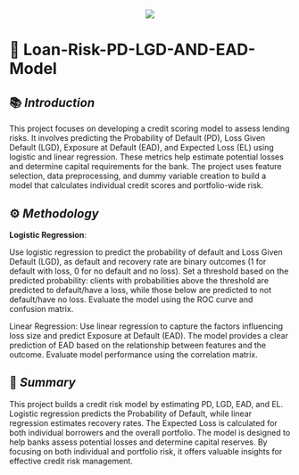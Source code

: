 <h1 align="center">
  <a href="https://git.io/typing-svg">
    <img src="https://readme-typing-svg.herokuapp.com/?lines=Project+Overview;+PD+LGD+EAD+Model&center=true&size=30&font=Lato&color=blue&speed=20">
  </a>
</h1>

# 📂 **Loan-Risk-PD-LGD-AND-EAD-Model**

## 📚 *Introduction*
This project focuses on developing a credit scoring model to assess lending risks. It involves predicting the Probability of Default (PD), Loss Given Default (LGD), Exposure at Default (EAD), and Expected Loss (EL) using logistic and linear regression. These metrics help estimate potential losses and determine capital requirements for the bank. The project uses feature selection, data preprocessing, and dummy variable creation to build a model that calculates individual credit scores and portfolio-wide risk.

## ⚙️ *Methodology*
**Logistic Regression**:
</h1>

Use logistic regression to predict the probability of default and Loss Given Default (LGD), as default and recovery rate are binary outcomes (1 for default with loss, 0 for no default and no loss). Set a threshold based on the predicted probability: clients with probabilities above the threshold are predicted to default/have a loss, while those below are predicted to not default/have no loss. Evaluate the model using the ROC curve and confusion matrix.

Linear Regression:
Use linear regression to capture the factors influencing loss size and predict Exposure at Default (EAD). The model provides a clear prediction of EAD based on the relationship between features and the outcome. Evaluate model performance using the correlation matrix.

## 📝 *Summary* 
This project builds a credit risk model by estimating PD, LGD, EAD, and EL. Logistic regression predicts the Probability of Default, while linear regression estimates recovery rates. The Expected Loss is calculated for both individual borrowers and the overall portfolio. The model is designed to help banks assess potential losses and determine capital reserves. By focusing on both individual and portfolio risk, it offers valuable insights for effective credit risk management.
